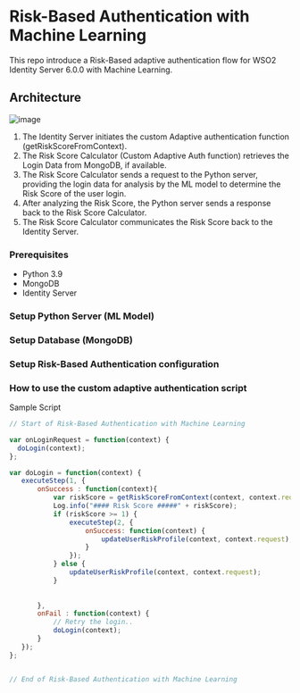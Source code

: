 # Risk-Based Authentication with Machine Learning

This repo introduce a Risk-Based adaptive authentication flow for WSO2 Identity Server 6.0.0 with Machine Learning.

## Architecture
![image](https://github.com/sahandilshan/WSO2-IS-Risk-Based-Authentication-with-ML/assets/32576163/90c956ff-edcf-45e3-ac31-bf4479c0c640)

1. The Identity Server initiates the custom Adaptive authentication function (getRiskScoreFromContext).
2. The Risk Score Calculator (Custom Adaptive Auth function) retrieves the Login Data from MongoDB, if available.
3. The Risk Score Calculator sends a request to the Python server, providing the login data for analysis by the ML model to determine the Risk Score of the user login.
4. After analyzing the Risk Score, the Python server sends a response back to the Risk Score Calculator.
5. The Risk Score Calculator communicates the Risk Score back to the Identity Server.

### Prerequisites
* Python 3.9
* MongoDB
* Identity Server

### Setup Python Server (ML Model)

### Setup Database (MongoDB)

### Setup Risk-Based Authentication configuration

### How to use the custom adaptive authentication script

Sample Script
```js
// Start of Risk-Based Authentication with Machine Learning

var onLoginRequest = function(context) {
  doLogin(context);
};

var doLogin = function(context) {
   executeStep(1, {
       onSuccess : function(context){
           var riskScore = getRiskScoreFromContext(context, context.request);
           Log.info("#### Risk Score #####" + riskScore);
           if (riskScore >= 1) {
               executeStep(2, {
                   onSuccess: function(context) {
                       updateUserRiskProfile(context, context.request);
                   }
               });
           } else {
               updateUserRiskProfile(context, context.request);
           }
           
           
       },
       onFail : function(context) {
           // Retry the login..
           doLogin(context);
       }
   });
};


// End of Risk-Based Authentication with Machine Learning
```

